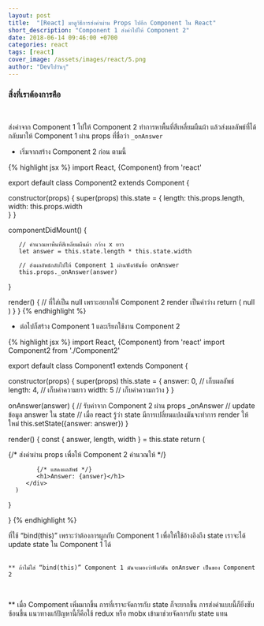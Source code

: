 ```yaml
---
layout: post
title:  "[React] มาดูวิธีการส่งค่าผ่าน Props ไปอีก Component ใน React"
short_description: "Component 1 ส่งค่าไปให้ Component 2"
date: 2018-06-14 09:46:00 +0700
categories: react
tags: [react]
cover_image: /assets/images/react/5.png
author: "Devไปวันๆ"
---
```


### สิ่งที่เราต้องการคือ
<br>

ส่งค่าจาก Component 1 ไปให้ Component 2 ทำการหาพื้นที่สีเหลี่ยมผืนผ้า แล้วส่งผลลัพธ์ที่ได้กลับมาให้ Component 1 ผ่าน props ที่ชื่อว่า `_onAnswer`

- เริ่มจากสร้าง Component 2 ก่อน ตามนี้

{% highlight jsx %}
import React, {Component} from 'react'

export default class Component2 extends Component {

   constructor(props) {
      super(props)
      this.state = {
         length: this.props.length,   
         width: this.props.width     
      }
   }

   componentDidMount() {

       // คำนวณหาพื้นที่สีเหลี่ยมผืนผ้า กว้าง x ยาว
       let answer = this.state.length * this.state.width

       // ส่งผลลัพธ์กลับไปให้ Component 1 ผ่านฟังก์ชันชื่อ onAnswer
       this.props._onAnswer(answer)

   }

   render() {
      // ที่ใส่เป็น null เพราะอยากให้ Component 2 render เป็นค่าว่าง
      return (
          null
      )
   }
}
{% endhighlight %}

- ต่อไปก็สร้าง Component 1 และเรียกใช้งาน Component 2

{% highlight jsx %}
import React, {Component} from 'react'
import Component2 from './Component2'

export default class Component1 extends Component {

   constructor(props) {
      super(props)
      this.state = {
         answer: 0,   // เก็บผลลัพธ์
         length: 4,   // เก็บค่าความยาว
         width: 5     // เก็บค่าความกว้าง
      }
   }   

   onAnswer(answer) {
      // รับค่าจาก Component 2 ผ่าน props _onAnswer
      // update ข้อมูล answer ใน state
      // เมื่อ react รู้ว่า state มีการเปลี่ยนแปลงมันจะทำการ render ให้ใหม่
      this.setState({answer: answer})
   }

   render() {
      const { answer, length, width } = this.state
      return (
         <div>
            {/* ส่งค่าผ่าน props เพื่อให้ Component 2 คำนวณให้ */}
            <Component2 
                length={length} 
                width={width} 
                _onAnswer={this.onAnswer.bind(this)}/>
 
            {/* แสดงผลลัพธ์ */}
            <h1>Answer: {answer}</h1>
         </div>
      )
   }

}
{% endhighlight %}
<br>

ที่ใช้ “bind(this)” เพราะว่าต้องการผูกกับ Component 1 เพื่อให้ใช้อ้างอิงถึง state เราจะได้ update state ใน Component 1 ได้ 
<br>
<br>

`** ถ้าไม่ใส่ “bind(this)” Component 1 มันจะมองว่าฟังก์ชัน onAnswer เป็นของ Component 2`

<br>

** เมื่อ Compoment เพิ่มมากขึ้น การที่เราจะจัดการกับ state ก็จะยากขึ้น การส่งค่าแบบนี้ก็ยิ่งซับซ้อนขึ้น แนวทางแก้ปัญหานี้ก็คือใช้ redux หรือ mobx เข้ามาช่วยจัดการกับ state แทน

<br>